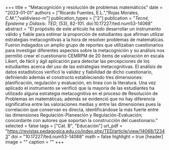 +++
title = "Metacognición y resolución de problemas matemáticos"
date = "2023-01-01"
authors = ["Ricardo Fuentes, E.L.","Rojas Morales, C.M.","valdivieso-m"]
publication_types = ["2"]
publication = "*Tecné, Episteme y Didaxis: TED*, (53), 82-101. doi:10.17227/ted.num53-14068"
abstract = "El propósito de este artículo ha sido desarrollar un instrumento válido y fiable para estimar la proporción de estudiantes que afirman utilizar estrategias metacognitivas a la hora de resolver problemas de matemáticas. Fueron indagados un amplio grupo de reportes que utilizaban cuestionarios para investigar diferentes aspectos sobre la metacognición y su análisis nos permitió crear el cuestionario CEMRPM de 20 ítems de valoración en escala Likert, de fácil y ágil aplicación para detectar las percepciones de los estudiantes acerca del uso de las estrategias metacognitivas. El análisis de datos estadísticos verificó la validez y fiabilidad de dicho cuestionario, definiendo además el constructo estableciendo tres dimensiones: planificación, regulación y evaluación, en línea con la literatura. Una vez aplicado el instrumento se verificó que la mayoría de las estudiantes ha utilizado alguna estrategia metacognitiva en el proceso de Resolución de Problemas en matemáticas; además se evidenció que no hay diferencia significativa entre las valoraciones medias y entre las dimensiones pues la correlación que conservan es directa, identificándose la más fuerte entre las dimensiones Regulación-Planeación y Regulación-Evaluación; concordante con autores que soportan la construcción del cuestionario."
selected = false
tags = ["Cat. B", "Educación"]
url_pdf = "https://revistas.pedagogica.edu.co/index.php/TED/article/view/14068/12343"
doi = "10.17227/ted.num53-14068"
math = false
highlight = true
[header]
image = ""
caption = ""
+++
